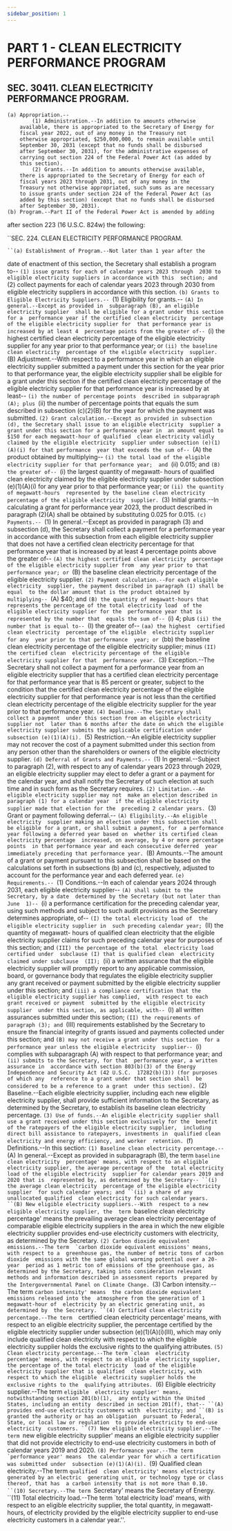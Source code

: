 ```yaml
---
sidebar_position: 1
---
```


# PART 1 - CLEAN ELECTRICITY PERFORMANCE PROGRAM

## SEC. 30411. CLEAN ELECTRICITY PERFORMANCE PROGRAM.

    (a) Appropriation.--
            (1) Administration.--In addition to amounts otherwise 
        available, there is appropriated to the Secretary of Energy for 
        fiscal year 2022, out of any money in the Treasury not 
        otherwise appropriated, $250,000,000, to remain available until 
        September 30, 2031 (except that no funds shall be disbursed 
        after September 30, 2031), for the administrative expenses of 
        carrying out section 224 of the Federal Power Act (as added by 
        this section).
            (2) Grants.--In addition to amounts otherwise available, 
        there is appropriated to the Secretary of Energy for each of 
        fiscal years 2023 through 2031, out of any money in the 
        Treasury not otherwise appropriated, such sums as are necessary 
        to issue grants under section 224 of the Federal Power Act (as 
        added by this section) (except that no funds shall be disbursed 
        after September 30, 2031).
    (b) Program.--Part II of the Federal Power Act is amended by adding 
after section 223 (16 U.S.C. 824w) the following:

``SEC. 224. CLEAN ELECTRICITY PERFORMANCE PROGRAM.

    ``(a) Establishment of Program.--Not later than 1 year after the 
date of enactment of this section, the Secretary shall establish a 
program to--
            ``(1) issue grants for each of calendar years 2023 through 
        2030 to eligible electricity suppliers in accordance with this 
        section; and
            ``(2) collect payments for each of calendar years 2023 
        through 2030 from eligible electricity suppliers in accordance 
        with this section.
    ``(b) Grants to Eligible Electricity Suppliers.--
            ``(1) Eligibility for grants.--
                    ``(A) In general.--Except as provided in 
                subparagraph (B), an eligible electricity supplier 
                shall be eligible for a grant under this section for a 
                performance year if the certified clean electricity 
                percentage of the eligible electricity supplier for 
                that performance year is increased by at least 4 
                percentage points from the greater of--
                            ``(i) the highest certified clean 
                        electricity percentage of the eligible 
                        electricity supplier for any year prior to that 
                        performance year; or
                            ``(ii) the baseline clean electricity 
                        percentage of the eligible electricity 
                        supplier.
                    ``(B) Adjustment.--With respect to a performance 
                year in which an eligible electricity supplier 
                submitted a payment under this section for the year 
                prior to that performance year, the eligible 
                electricity supplier shall be eligible for a grant 
                under this section if the certified clean electricity 
                percentage of the eligible electricity supplier for 
                that performance year is increased by at least--
                            ``(i) the number of percentage points 
                        described in subparagraph (A); plus
                            ``(ii) the number of percentage points that 
                        equals the sum described in subsection 
                        (c)(2)(B) for the year for which the payment 
                        was submitted.
            ``(2) Grant calculation.--Except as provided in subsection 
        (d), the Secretary shall issue to an eligible electricity 
        supplier a grant under this section for a performance year in 
        an amount equal to $150 for each megawatt-hour of qualified 
        clean electricity validly claimed by the eligible electricity 
        supplier under subsection (e)(1)(A)(i) for that performance 
        year that exceeds the sum of--
                    ``(A) the product obtained by multiplying--
                            ``(i) the total load of the eligible 
                        electricity supplier for that performance year; 
                        and
                            ``(ii) 0.015; and
                    ``(B) the greater of--
                            ``(i) the largest quantity of megawatt-
                        hours of qualified clean electricity claimed by 
                        the eligible electricity supplier under 
                        subsection (e)(1)(A)(i) for any year prior to 
                        that performance year; or
                            ``(ii) the quantity of megawatt-hours 
                        represented by the baseline clean electricity 
                        percentage of the eligible electricity 
                        supplier.
            ``(3) Initial grants.--In calculating a grant for 
        performance year 2023, the product described in paragraph 
        (2)(A) shall be obtained by substituting 0.025 for 0.015.
    ``(c) Payments.--
            ``(1) In general.--Except as provided in paragraph (3) and 
        subsection (d), the Secretary shall collect a payment for a 
        performance year in accordance with this subsection from each 
        eligible electricity supplier that does not have a certified 
        clean electricity percentage for that performance year that is 
        increased by at least 4 percentage points above the greater 
        of--
                    ``(A) the highest certified clean electricity 
                percentage of the eligible electricity supplier from 
                any year prior to that performance year; or
                    ``(B) the baseline clean electricity percentage of 
                the eligible electricity supplier.
            ``(2) Payment calculation.--For each eligible electricity 
        supplier, the payment described in paragraph (1) shall be equal 
        to the dollar amount that is the product obtained by 
        multiplying--
                    ``(A) $40; and
                    ``(B) the quantity of megawatt-hours that 
                represents the percentage of the total electricity load 
                of the eligible electricity supplier for the 
                performance year that is represented by the number that 
                equals the sum of--
                            ``(i) 4; plus
                            ``(ii) the number that is equal to--
                                    ``(I) the greater of--
                                            ``(aa) the highest 
                                        certified clean electricity 
                                        percentage of the eligible 
                                        electricity supplier for any 
                                        year prior to that performance 
                                        year; or
                                            ``(bb) the baseline clean 
                                        electricity percentage of the 
                                        eligible electricity supplier; 
                                        minus
                                    ``(II) the certified clean 
                                electricity percentage of the eligible 
                                electricity supplier for that 
                                performance year.
            ``(3) Exception.--The Secretary shall not collect a payment 
        for a performance year from an eligible electricity supplier 
        that has a certified clean electricity percentage for that 
        performance year that is 85 percent or greater, subject to the 
        condition that the certified clean electricity percentage of 
        the eligible electricity supplier for that performance year is 
        not less than the certified clean electricity percentage of the 
        eligible electricity supplier for the year prior to that 
        performance year.
            ``(4) Deadline.--The Secretary shall collect a payment 
        under this section from an eligible electricity supplier not 
        later than 6 months after the date on which the eligible 
        electricity supplier submits the applicable certification under 
        subsection (e)(1)(A)(i).
            ``(5) Restriction.--An eligible electricity supplier may 
        not recover the cost of a payment submitted under this section 
        from any person other than the shareholders or owners of the 
        eligible electricity supplier.
    ``(d) Deferral of Grants and Payments.--
            ``(1) In general.--Subject to paragraph (2), with respect 
        to any of calendar years 2023 through 2029, an eligible 
        electricity supplier may elect to defer a grant or a payment 
        for the calendar year, and shall notify the Secretary of such 
        election at such time and in such form as the Secretary 
        requires.
            ``(2) Limitation.--An eligible electricity supplier may not 
        make an election described in paragraph (1) for a calendar year 
        if the eligible electricity supplier made that election for the 
        preceding 2 calendar years.
            ``(3) Grant or payment following deferral.--
                    ``(A) Eligibility.--An eligible electricity 
                supplier making an election under this subsection shall 
                be eligible for a grant, or shall submit a payment, for 
                a performance year following a deferred year based on 
                whether its certified clean electricity percentage 
                increased, on average, by 4 or more percentage points 
                in that performance year and each consecutive deferred 
                year immediately preceding that performance year.
                    ``(B) Amounts.--The amount of a grant or payment 
                pursuant to this subsection shall be based on the 
                calculations set forth in subsections (b) and (c), 
                respectively, adjusted to account for the performance 
                year and each deferred year.
    ``(e) Requirements.--
            ``(1) Conditions.--In each of calendar years 2024 through 
        2031, each eligible electricity supplier--
                    ``(A) shall submit to the Secretary, by a date 
                determined by the Secretary (but not later than June 
                1)--
                            ``(i) a performance certification for the 
                        preceding calendar year, using such methods and 
                        subject to such audit provisions as the 
                        Secretary determines appropriate, of--
                                    ``(I) the total electricity load of 
                                the eligible electricity supplier in 
                                such preceding calendar year;
                                    ``(II) the quantity of megawatt-
                                hours of qualified clean electricity 
                                that the eligible electricity supplier 
                                claims for such preceding calendar year 
                                for purposes of this section; and
                                    ``(III) the percentage of the total 
                                electricity load certified under 
                                subclause (I) that is qualified clean 
                                electricity claimed under subclause 
                                (II);
                            ``(ii) a written assurance that the 
                        eligible electricity supplier will promptly 
                        report to any applicable commission, board, or 
                        governance body that regulates the eligible 
                        electricity supplier any grant received or 
                        payment submitted by the eligible electricity 
                        supplier under this section; and
                            ``(iii) a compliance certification that the 
                        eligible electricity supplier has complied, 
                        with respect to each grant received or payment 
                        submitted by the eligible electricity supplier 
                        under this section, as applicable, with--
                                    ``(I) all written assurances 
                                submitted under this section;
                                    ``(II) the requirements of 
                                paragraph (3); and
                                    ``(III) requirements established by 
                                the Secretary to ensure the financial 
                                integrity of grants issued and payments 
                                collected under this section; and
                    ``(B) may not receive a grant under this section 
                for a performance year unless the eligible electricity 
                supplier--
                            ``(i) complies with subparagraph (A) with 
                        respect to that performance year; and
                            ``(ii) submits to the Secretary, for that 
                        performance year, a written assurance in 
                        accordance with section 803(b)(3) of the Energy 
                        Independence and Security Act (42 U.S.C. 
                        17282(b)(3)) (for purposes of which any 
                        reference to a grant under that section shall 
                        be considered to be a reference to a grant 
                        under this section).
            ``(2) Baseline.--Each eligible electricity supplier, 
        including each new eligible electricity supplier, shall provide 
        sufficient information to the Secretary, as determined by the 
        Secretary, to establish its baseline clean electricity 
        percentage.
            ``(3) Use of funds.--An eligible electricity supplier shall 
        use a grant received under this section exclusively for the 
        benefit of the ratepayers of the eligible electricity supplier, 
        including direct bill assistance to ratepayers, investments in 
        qualified clean electricity and energy efficiency, and worker 
        retention.
    ``(f) Definitions.--In this section:
            ``(1) Baseline clean electricity percentage.--
                    ``(A) In general.--Except as provided in 
                subparagraph (B), the term `baseline clean electricity 
                percentage' means, with respect to an eligible 
                electricity supplier, the average percentage of the 
                total electricity load of the eligible electricity 
                supplier for calendar years 2019 and 2020 that is 
                represented by, as determined by the Secretary--
                            ``(i) the average clean electricity 
                        percentage of the eligible electricity supplier 
                        for such calendar years; and
                            ``(ii) a share of any unallocated qualified 
                        clean electricity for such calendar years.
                    ``(B) New eligible electricity suppliers.--With 
                respect to a new eligible electricity supplier, the 
                term `baseline clean electricity percentage' means the 
                prevailing average clean electricity percentage of 
                comparable eligible electricity suppliers in the area 
                in which the new eligible electricity supplier provides 
                end-use electricity customers with electricity, as 
                determined by the Secretary.
            ``(2) Carbon dioxide equivalent emissions.--The term 
        `carbon dioxide equivalent emissions' means, with respect to a 
        greenhouse gas, the number of metric tons of carbon dioxide 
        emissions with the same global warming potential over a 20-year 
        period as 1 metric ton of emissions of the greenhouse gas, as 
        determined by the Secretary, taking into consideration relevant 
        methods and information described in assessment reports 
        prepared by the Intergovernmental Panel on Climate Change.
            ``(3) Carbon intensity.--The term `carbon intensity' means 
        the carbon dioxide equivalent emissions released into the 
        atmosphere from the generation of 1 megawatt-hour of 
        electricity by an electric generating unit, as determined by 
        the Secretary.
            ``(4) Certified clean electricity percentage.--The term 
        `certified clean electricity percentage' means, with respect to 
        an eligible electricity supplier, the percentage certified by 
        the eligible electricity supplier under subsection 
        (e)(1)(A)(i)(III), which may only include qualified clean 
        electricity with respect to which the eligible electricity 
        supplier holds the exclusive rights to the qualifying 
        attributes.
            ``(5) Clean electricity percentage.--The term `clean 
        electricity percentage' means, with respect to an eligible 
        electricity supplier, the percentage of the total electricity 
        load of the eligible electricity supplier that is qualified 
        clean electricity, with respect to which the eligible 
        electricity supplier holds the exclusive rights to the 
        qualifying attributes.
            ``(6) Eligible electricity supplier.--The term `eligible 
        electricity supplier' means, notwithstanding section 201(b)(1), 
        any entity within the United States, including an entity 
        described in section 201(f), that--
                    ``(A) provides end-use electricity customers with 
                electricity; and
                    ``(B) is granted the authority or has an obligation 
                pursuant to Federal, State, or local law or regulation 
                to provide electricity to end-use electricity 
                customers.
            ``(7) New eligible electricity supplier.--The term `new 
        eligible electricity supplier' means an eligible electricity 
        supplier that did not provide electricity to end-use 
        electricity customers in both of calendar years 2019 and 2020.
            ``(8) Performance year.--The term `performance year' means 
        the calendar year for which a certification was submitted under 
        subsection (e)(1)(A)(i).
            ``(9) Qualified clean electricity.--The term `qualified 
        clean electricity' means electricity generated by an electric 
        generating unit, or technology type or class thereof, that has 
        a carbon intensity that is not more than 0.10.
            ``(10) Secretary.--The term `Secretary' means the Secretary 
        of Energy.
            ``(11) Total electricity load.--The term `total electricity 
        load' means, with respect to an eligible electricity supplier, 
        the total quantity, in megawatt-hours, of electricity provided 
        by the eligible electricity supplier to end-use electricity 
        customers in a calendar year.''.
